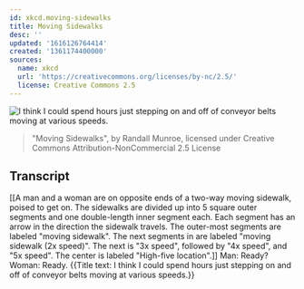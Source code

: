 ```yaml
---
id: xkcd.moving-sidewalks
title: Moving Sidewalks
desc: ''
updated: '1616126764414'
created: '1361174400000'
sources:
  name: xkcd
  url: 'https://creativecommons.org/licenses/by-nc/2.5/'
  license: Creative Commons 2.5
---
```

![I think I could spend hours just stepping on and off of conveyor belts moving at various speeds.](https://imgs.xkcd.com/comics/moving_sidewalks.png)
> "Moving Sidewalks", by Randall Munroe, licensed under Creative Commons Attribution-NonCommercial 2.5 License

## Transcript
[[A man and a woman are on opposite ends of a two-way moving sidewalk, poised to get on. The sidewalks are divided up into 5 square outer segments and one double-length inner segment each. Each segment has an arrow in the direction the sidewalk travels. The outer-most segments are labeled "moving sidewalk". The next segments in are labeled "moving sidewalk (2x speed)". The next is "3x speed", followed by "4x speed", and "5x speed". The center is labeled "High-five location".]]
Man: Ready? 
Woman: Ready. 
{{Title text: I think I could spend hours just stepping on and off of conveyor belts moving at various speeds.}}
